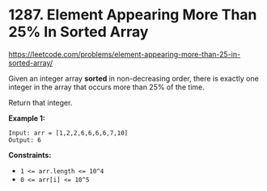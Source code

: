 # 1287. Element Appearing More Than 25% In Sorted Array

https://leetcode.com/problems/element-appearing-more-than-25-in-sorted-array/

Given an integer array **sorted** in non-decreasing order, there is exactly one integer in the array that occurs more than 25% of the time.

Return that integer.

**Example 1:**

```
Input: arr = [1,2,2,6,6,6,6,7,10]
Output: 6
```

**Constraints:**

- `1 <= arr.length <= 10^4`
- `0 <= arr[i] <= 10^5`
